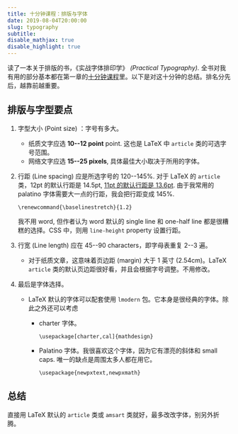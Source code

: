 ```yaml
---
title: 十分钟课程：排版与字体
date: 2019-08-04T20:00:00
slug: typography
subtitle:
disable_mathjax: true
disable_highlight: true
---
```


读了一本关于排版的书，《实战字体排印学》 *(Practical Typography).* 全书对我有用的部分基本都在第一章的[十分钟课程](https://practicaltypography.com/typography-in-ten-minutes.html)里。以下是对这十分钟的总结。排名分先后，越靠前越重要。

## 排版与字型要点

1. 字型大小 (Point size) ：字号有多大。

    - 纸质文字应选 **10--12 point** point. 这也是 LaTeX 中 `article` 类的可选字号范围。
    - 网络文字应选 **15--25 pixels**, 具体最佳大小取决于所用的字体。  
	
1. 行距 (Line spacing) 应是所选字号的 120--145%. 对于 LaTeX 的 `article` 类，12pt 的默认行距是 14.5pt, [11pt 的默认行距是 13.6pt](https://tex.stackexchange.com/questions/425404/what-is-the-default-space-between-lines-in-latex). 由于我常用的 palatino 字体需要大一点的行距，我会把行距变成 145%.
    
	```
	\renewcommand{\baselinestretch}{1.2}
	```
	
    我不用 word, 但作者认为 word 默认的 single line 和 one-half line 都是很糟糕的选择。CSS 中，则用 `line-height` property 设置行距。

1. 行宽 (Line length) 应在 45--90 characters，即字母表重复 2--3 遍。

    - 对于纸质文章，这意味着页边距 (margin) 大于 1 英寸 (2.54cm)。LaTeX `article` 类的默认页边距很好看，并且会根据字号调整。不用修改。
	
1. 最后是字体选择。

	- LaTeX 默认的字体可以配套使用 `lmodern` 包。它本身是很经典的字体。除此之外还可以考虑
	    - charter 字体。
		
			```
	        \usepackage[charter,cal]{mathdesign}
			```
	    - Palatino 字体。我很喜欢这个字体，因为它有漂亮的斜体和 small caps. 唯一的缺点是周围太多人都在用它。
		
		    ```
		    \usepackage{newpxtext,newpxmath}
			```

## 总结

直接用 LaTeX 默认的 `article` 类或 `amsart` 类就好，最多改改字体，别另外折腾。
	


  	
	